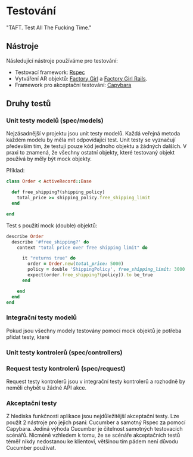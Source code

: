 # Testování

"TAFT. Test All The Fucking Time."


## Nástroje

Následující nástroje používáme pro testování:

* Testovací framework: [Rspec](https://github.com/rspec/rspec)
* Vytváření AR objektů: [Factory Girl](
https://github.com/thoughtbot/factory_girl) 
a [Factory Girl Rails](https://github.com/thoughtbot/factory_girl_rails).
* Framework pro akceptační testování: [Capybara](
https://github.com/jnicklas/capybara)


## Druhy testů

### Unit testy modelů (spec/models)

Nejzásadnější v projektu jsou unit testy modelů. Každá veřejná metoda 
každém modelu by měla mít odpovídající test. Unit testy se vyznačují
především tím, že testují pouze kód jednoho objektu a žádných dalších.
V praxi to znamená, že všechny ostatní objekty, které testovaný objekt
používá by měly být mock objekty. 

Příklad:

```ruby
class Order < ActiveRecord::Base

  def free_shipping?(shipping_policy)
    total_price >= shipping_policy.free_shipping_limit
  end

end
```

Test s použití mock (double) objektů:

```ruby
describe Order
  describe '#free_shipping?' do
    context "total price over free shipping limit" do

      it "returns true" do
        order = Order.new(total_price: 5000)
        policy = double 'ShippingPolicy', free_shipping_limit: 3000
        expect(order.free_shipping?(policy)).to be_true
      end

    end
  end
end
```

### Integrační testy modelů

Pokud jsou všechny modely testovány pomocí mock objektů je potřeba 
přidat testy, které 

### Unit testy kontrolerů (spec/controllers)

### Request testy kontrolerů (spec/request)

Request testy kontrolerů jsou v integrační testy kontrolerů a rozhodně by
neměli chybět u žádné API akce.

### Akceptační testy

Z hlediska funkčnosti aplikace jsou nejdůležitější akceptační testy.
Lze použít 2 nástroje pro jejich psaní: Cucumber a samotný Rspec za 
pomocí Capybara.
Jediná výhoda Cucumber je čitelnost samotných testovacích scénářů. 
Nicméně vzhledem k tomu, že se scénáře akceptačních testů téměř nikdy
nedostanou ke klientovi, většinou tím pádem není důvodu Cucumber 
používat.

